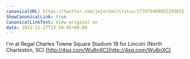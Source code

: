 ```yaml
---
canonicalURL: https://twitter.com/jmjordan/status/273576460852293632
ShowCanonicalLink: true
CanonicalLinkText: View original on
date: 2012-11-27T23:58:05+00:00
---
```

I'm at Regal Charles Towne Square Stadium 18 for Lincoln (North Charleston, SC) [http://4sq.com/Wu6nXC](http://4sq.com/Wu6nXC)